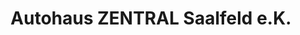 ---
title: "Autohaus ZENTRAL Saalfeld e.K."
url: /saalfeld-saale/autohaus-zentral-saalfeld-e-k/
shop: Autowerkstatt
---